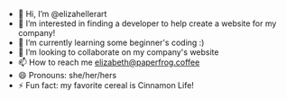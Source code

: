 - 👋 Hi, I’m @elizahellerart
- 👀 I’m interested in finding a developer to help create a website for my company!
- 🌱 I’m currently learning some beginner's coding :)
- 💞️ I’m looking to collaborate on my company's website
- 📫 How to reach me elizabeth@paperfrog.coffee
- 😄 Pronouns: she/her/hers
- ⚡ Fun fact: my favorite cereal is Cinnamon Life!

<!---
elizahellerart/elizahellerart is a ✨ special ✨ repository because its `README.md` (this file) appears on your GitHub profile.
You can click the Preview link to take a look at your changes.
--->
